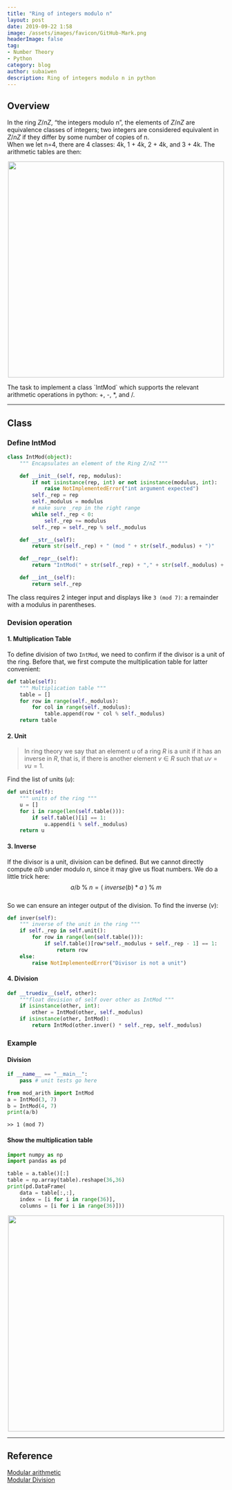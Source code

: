 ```yaml
---
title: "Ring of integers modulo n"
layout: post
date: 2019-09-22 1:58
image: /assets/images/favicon/GitHub-Mark.png
headerImage: false
tag:
- Number Theory
- Python
category: blog
author: subaiwen
description: Ring of integers modulo n in python
---
```


## Overview
In the ring $Z/nZ$, “the integers modulo n”, the elements of $Z/nZ$ are equivalence classes of integers; two integers are considered equivalent in $Z/nZ$ if they differ by some number of copies of n.  
When we let n=4, there are 4 classes: 4k, 1 + 4k, 2 + 4k, and 3 + 4k. The arithmetic tables are then:  
<p align="center">
  <img src="https://tva1.sinaimg.cn/large/006y8mN6ly1g78a75v4gtj30yu09c750.jpg" width="500">
</p>
The task to implement a class `IntMod` which supports the relevant arithmetic operations in python: +, -, *, and /.

---
## Class
### Define IntMod
```python
class IntMod(object):
	""" Encapsulates an element of the Ring Z/nZ """

	def __init__(self, rep, modulus):
		if not isinstance(rep, int) or not isinstance(modulus, int):
			raise NotImplementedError("int argument expected")
		self._rep = rep
		self._modulus = modulus
		# make sure _rep in the right range
		while self._rep < 0:
			self._rep += modulus
		self._rep = self._rep % self._modulus

	def __str__(self):
		return str(self._rep) + " (mod " + str(self._modulus) + ")"

	def __repr__(self):
		return "IntMod(" + str(self._rep) + "," + str(self._modulus) + ")"

	def __int__(self):
		return self._rep
```
The class requires 2 integer input and displays like `3 (mod 7)`: a remainder with a modulus in parentheses. 

### Devision operation
#### 1. Multiplication Table
To define division of two `IntMod`, we need to confirm if the divisor is a unit of the ring. Before that, we first compute the multiplication table for latter convenient:

```python
def table(self):
	""" Multiplication table """
	table = []
	for row in range(self._modulus):
		for col in range(self._modulus):
			table.append(row * col % self._modulus)
	return table
```

#### 2. Unit
> In ring theory we say that an element $u$ of a ring $R$ is a unit if it has an inverse in $R$, that is, if there is another element $v\in R$ such that $uv=vu=1$. 

Find the list of units ($u$):  

```python
def unit(self):
	""" units of the ring """
	u = []
	for i in range(len(self.table())):
		if self.table()[i] == 1:
			u.append(i % self._modulus)
	return u
```

#### 3. Inverse
If the divisor is a unit, division can be defined. But we cannot directly compute $a/b$ under modulo $n$, since it may give us float numbers. We do a little trick here: $$ a/b \; \% \; n = (\:inverse(b) \; * \; a\:) \; \% \; m$$  
So we can ensure an integer output of the division. To find the inverse ($v$):  

```python
def inver(self):
	""" inverse of the unit in the ring """
	if self._rep in self.unit():
		for row in range(len(self.table())):
			if self.table()[row*self._modulus + self._rep - 1] == 1:
				return row
	else:
		raise NotImplementedError("Divisor is not a unit")
```

#### 4. Division
```python
def __truediv__(self, other):
	"""float devision of self over other as IntMod """
	if isinstance(other, int):
		other = IntMod(other, self._modulus)
	if isinstance(other, IntMod):
		return IntMod(other.inver() * self._rep, self._modulus)
```

### Example
#### Division
```python
if __name__ == "__main__": 
	pass # unit tests go here

from mod_arith import IntMod
a = IntMod(3, 7)
b = IntMod(4, 7)
print(a/b)
```
```
>> 1 (mod 7)
```

#### Show the multiplication table
```python
import numpy as np
import pandas as pd

table = a.table()[:]
table = np.array(table).reshape(36,36)
print(pd.DataFrame(
	data = table[:,:], 
	index = [i for i in range(36)], 
	columns = [i for i in range(36)]))
```
<p align="center">
  <img src="https://tva1.sinaimg.cn/large/006y8mN6ly1g78bfld5lwj30ve0sw7ke.jpg" width="500">
</p>

---
## Reference
[Modular arithmetic](https://www.khanacademy.org/computing/computer-science/cryptography/modarithmetic/a/what-is-modular-arithmetic)  
[Modular Division](https://www.geeksforgeeks.org/modular-division/)
